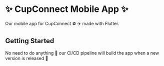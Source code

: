 # ✨ CupConnect Mobile App ✨

Our mobile app for CupConnect ⚽ ✈️ made with Flutter.

## Getting Started

No need to do anything 🙅 our CI/CD pipeline will build the app when a new version is released 🚀

